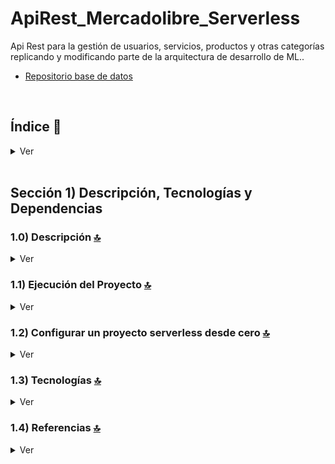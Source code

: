 # ApiRest_Mercadolibre_Serverless
Api Rest para la gestión de usuarios, servicios, productos y otras categorías replicando y modificando parte de la arquitectura de desarrollo de ML..
* [Repositorio base de datos](https://github.com/andresWeitzel/Microdb_MercadoLibre_Mysql)


<br>

## Índice 📜

<details>
 <summary> Ver </summary>
 
 <br>
 
### Sección 1) Descripción, Tecnologías y Referencias

 - [1.0) Descripción del Proyecto.](#10-descripción-)
 - [1.1) Ejecución del Proyecto.](#11-ejecución-del-proyecto-)
 - [1.2) Configurar un proyecto serverless desde cero](#12-configurar-un-proyecto-serverless-desde-cero-)
 - [1.3) Tecnologías.](#13-tecnologías-)
 - [1.4) Referencias.](#14-referencias-)

<br>

</details>



<br>

## Sección 1) Descripción, Tecnologías y Dependencias 


### 1.0) Descripción [🔝](#índice-) 

<details>
  <summary>Ver</summary>
 
 <br>

<br>

</details>


### 1.1) Ejecución del Proyecto [🔝](#índice-)

<details>
  <summary>Ver</summary>
 
 
* Una vez creado un entorno de trabajo a través de algún ide, clonamos el proyecto
```git
git clone https://github.com/andresWeitzel/ApiRest_Mercadolibre_Serverless
```
* Nos posicionamos sobre el proyecto
```git
cd 'projectName'
```
* Instalamos todos los paquetes necesarios
```git
npm i
```
* Creamos un archivo para almacenar las variables ssm utilizadas en el proyecto (Más allá que sea un proyecto con fines no comerciales es una buena práctica utilizar variables de entorno).
  * Click der sobre la raíz del proyecto
  * New file
  * Creamos el archivo con el name `serverless_ssm.yml`. Este deberá estar a la misma altura que el serverless.yml
  * Añadimos las ssm necesarias dentro del archivo.
  ```git
   # Test
   HELLO_TEST : 'HELLO_SSM_TEST'

   # Database
   DATABASE_NAME : 'microdb_mercadolibre'
   DATABASE_USER : 'root'
   DATABASE_PASSWORD : ''
   DATABASE_HOST : 'localhost'
   DATABASE_DIALECT : 'mysql'

  ```  
* Levantamos el proyecto
```git
sls offline start
```
 
 
<br>

</details>


### 1.2) Configurar un proyecto serverless desde cero [🔝](#índice-)

<details>
  <summary>Ver</summary>
 
 <br>
 
  
* Creamos un entorno de trabajo a través de algún ide, luego de crear una carpeta nos posicionamos sobre la misma
```git
cd 'projectName'
```
* Instalamos Serverless Framework de forma global si es que aún no lo hemos realizado
```git
npm install -g serverless
```
* Verificamos la versión de Serverless instalada
```git
sls -v
```
* Inicializamos un template de serverles
```git
serverless create --template aws-nodejs
```
* Inicializamos un proyecto npm
```git
npm init -y
```
* Instalamos serverless offline 
```git
npm i serverless-offline --save-dev
```
* Instalamos serverless ssm 
```git
npm i serverless-offline-ssm --save-dev
```
* Una vez instalado git, lo inicializamos en nuestro proyecto
```git
git init
```
* Asiganmos la uri del remoto
```git
git remote add origin https://github.com/andresWeitzel/ApiRest_Mercadolibre_Serverless
```
* Traemos los cambios del remoto
```git
git pull origin master
```
* Agregamos lo local, commitiamos y pusheamos
```git
git add .
git commit -m "Updated x"
git push origin master
```



<br>

</details>

### 1.3) Tecnologías [🔝](#índice-)

<details>
  <summary>Ver</summary>
 
 <br>


<br>

</details>


### 1.4) Referencias [🔝](#índice-)

<details>
  <summary>Ver</summary>
 
 <br>

 * [Cómo usar Sequelize con Node.js y MySQL](https://jasonwatmore.com/post/2022/06/26/nodejs-mysql-connect-to-mysql-database-with-sequelize-mysql2)
 * [Videotutorial Recomendado](https://www.youtube.com/watch?v=im7THL67z0c)

<br>

</details>
